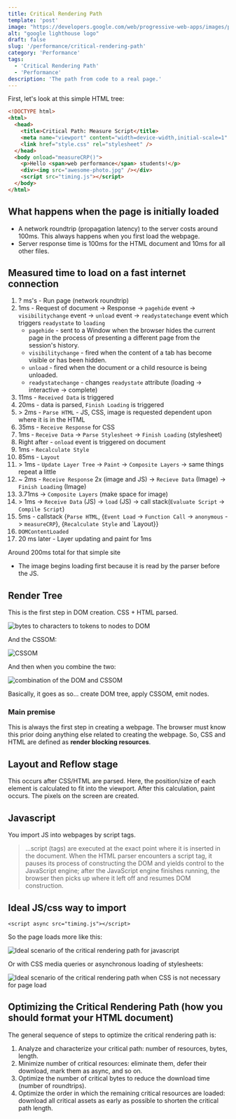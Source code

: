 ```yaml
---
title: Critical Rendering Path
template: 'post'
image: "https://developers.google.com/web/progressive-web-apps/images/pwa-lighthouse.png"
alt: "google lighthouse logo"
draft: false
slug: '/performance/critical-rendering-path'
category: 'Performance'
tags:
  - 'Critical Rendering Path'
  - 'Performance'
description: 'The path from code to a real page.'
---
```


First, let's look at this simple HTML tree:

```html
<!DOCTYPE html>
<html>
  <head>
    <title>Critical Path: Measure Script</title>
    <meta name="viewport" content="width=device-width,initial-scale=1" />
    <link href="style.css" rel="stylesheet" />
  </head>
  <body onload="measureCRP()">
    <p>Hello <span>web performance</span> students!</p>
    <div><img src="awesome-photo.jpg" /></div>
    <script src="timing.js"></script>
  </body>
</html>
```

## What happens when the page is initially loaded

- A network roundtrip (propagation latency) to the server costs around 100ms. This always happens when you first load the webpage.
- Server response time is 100ms for the HTML document and 10ms for all other files.

## Measured time to load on a fast internet connection

1. ? ms's - Run page (network roundtrip)
2. 1ms - Request of document -> Response -> `pagehide` event -> `visibilitychange` event -> `unload` event -> `readystatechange` event which triggers `readystate` to `loading`
   - `pagehide` - sent to a Window when the browser hides the current page in the process of presenting a different page from the session's history.
   - `visibilitychange` - fired when the content of a tab has become visible or has been hidden.
   - `unload` - fired when the document or a child resource is being unloaded.
   - `readystatechange` - changes `readystate` attribute (loading -> interactive -> complete)
3. 11ms - `Received Data` is triggered
4. 20ms - data is parsed, `Finish Loading` is triggered
5. \> 2ms - `Parse HTML` - JS, CSS, image is requested dependent upon where it is in the HTML
6. 35ms - `Receive Response` for CSS
7. 1ms - `Receive Data` -> `Parse Stylesheet` -> `Finish Loading` (stylesheet)
8. Right after - `onload` event is triggered on document
9. 1ms - `Recalculate Style`
10. 85ms - `Layout`
11. \> 1ms - `Update Layer Tree` -> `Paint` -> `Composite Layers` -> same things repeat a little
12. ~ 2ms - `Receive Response` 2x (image and JS) -> `Recieve Data` (Image) -> `Finish Loading` (Image)
13. 3.71ms -> `Composite Layers` (make space for image)
14. \> 1ms -> `Receive Data` (JS) -> `load` (JS) -> call stack(`Evaluate Script` -> `Compile Script`)
15. 5ms - callstack {`Parse HTML`, {`Event Load` -> `Function Call` -> `anonymous` -> `measureCRP`}, {`Recalculate Style` and `Layout}}
16. `DOMContentLoaded`
17. 20 ms later - Layer updating and paint for 1ms

Around 200ms total for that simple site

- The image begins loading first because it is read by the parser before the JS.

## Render Tree

This is the first step in DOM creation. CSS + HTML parsed.

![bytes to characters to tokens to nodes to DOM](https://developers.google.com/web/fundamentals/performance/critical-rendering-path/images/full-process.png)

And the CSSOM:

![CSSOM](https://developers.google.com/web/fundamentals/performance/critical-rendering-path/images/cssom-tree.png)

And then when you combine the two:

![combination of the DOM and CSSOM](https://developers.google.com/web/fundamentals/performance/critical-rendering-path/images/render-tree-construction.png)

Basically, it goes as so... create DOM tree, apply CSSOM, emit nodes.

### Main premise

This is always the first step in creating a webpage. The browser must know this prior doing anything else related to creating the webpage. So, CSS and HTML are defined as **render blocking resources**.

## Layout and Reflow stage

This occurs after CSS/HTML are parsed. Here, the position/size of each element is calculated to fit into the viewport. After this calculation, paint occurs. The pixels on the screen are created.

## Javascript

You import JS into webpages by script tags.

> ...script (tags) are executed at the exact point where it is inserted in the document. When the HTML parser encounters a script tag, it pauses its process of constructing the DOM and yields control to the JavaScript engine; after the JavaScript engine finishes running, the browser then picks up where it left off and resumes DOM construction.

## Ideal JS/css way to import

`<script async src="timing.js"></script>`

So the page loads more like this:

![Ideal scenario of the critical rendering path for javascript](https://developers.google.com/web/fundamentals/performance/critical-rendering-path/images/analysis-dom-css-js-async.png)

Or with CSS media queries or asynchronous loading of stylesheets:

![Ideal scenario of the critical rendering path when CSS is not necessary for page load](https://developers.google.com/web/fundamentals/performance/critical-rendering-path/images/analysis-dom-css-nb-js-async.png)

## Optimizing the Critical Rendering Path (how you should format your HTML document)

The general sequence of steps to optimize the critical rendering path is:

1. Analyze and characterize your critical path: number of resources, bytes, length.
2. Minimize number of critical resources: eliminate them, defer their download, mark them as async, and so on.
3. Optimize the number of critical bytes to reduce the download time (number of roundtrips).
4. Optimize the order in which the remaining critical resources are loaded: download all critical assets as early as possible to shorten the critical path length.
